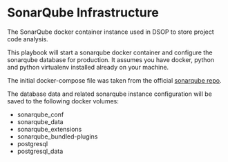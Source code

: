 # SonarQube Infrastructure
The SonarQube docker container instance used in DSOP to store project code analysis.  

This playbook will start a sonarqube docker container and configure the
sonarqube database for production. It assumes you have docker, python and python
 virtualenv installed already on your machine.

The initial docker-compose file was taken from the official
[sonarqube repo](https://github.com/SonarSource/docker-sonarqube/blob/master/recipes.md).

The database data and related sonarqube instance configuration will be saved to
the following docker volumes:  

* sonarqube_conf
* sonarqube_data
* sonarqube_extensions
* sonarqube_bundled-plugins
* postgresql
* postgresql_data
